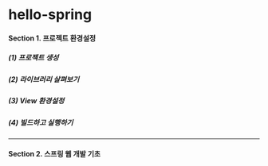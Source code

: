 # hello-spring
#### Section 1. 프로젝트 환경설정
##### (1) 프로젝트 생성
##### (2) 라이브러리 살펴보기
##### (3) View 환경설정
##### (4) 빌드하고 실행하기
------------
#### Section 2. 스프링 웹 개발 기초